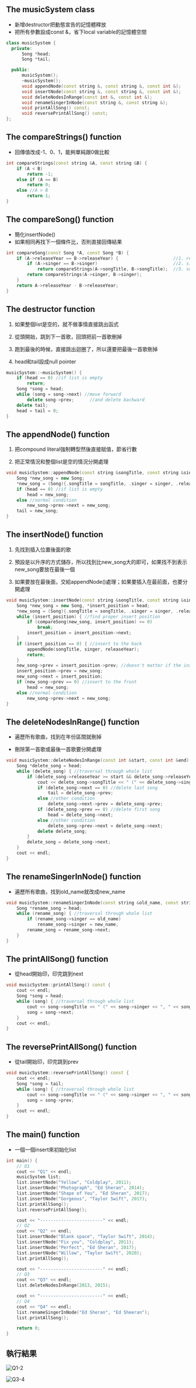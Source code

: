 ## The **musicSystem** class

- 新增destructor把動態宣告的記憶體釋放
- 把所有參數設成const &，省下local variable的記憶體空間

```cpp
class musicSystem {
  private:
      Song *head;
      Song *tail;

  public:
      musicSystem();
      ~musicSystem();
      void appendNode(const string &, const string &, const int &);
      void insertNode(const string &, const string &, const int &);
      void deleteNodesInRange(const int &, const int &);
      void renameSingerInNode(const string &, const string &);
      void printAllSong() const;
      void reversePrintAllSong() const;
};
```

## The **compareStrings()** function

- 回傳值改成-1、0、1，能夠單純跟0做比較

```cpp
int compareStrings(const string &A, const string &B) {
    if (A < B)
        return -1;
    else if (A == B)
        return 0;
    else //A > B
        return 1;
}
```

<div style="page-break-after: always;"></div>

## The **compareSong()** function

- 簡化insertNode()
- 如果相同再找下一個條件比，否則直接回傳結果

```cpp
int compareSong(const Song *A, const Song *B) {
    if (A->releaseYear == B->releaseYear) {                     //1. releaseYear
        if (A->singer == B->singer)                             //2. singer
            return compareStrings(A->songTitle, B->songTitle);  //3. songTitle
        return compareStrings(A->singer, B->singer);
    }
    return A->releaseYear - B->releaseYear;
}
```

## The **destructor** function

1. 如果整個list是空的，就不做事情直接跳出函式

2. 從頭開始，跳到下一首歌，回頭把前一首歌刪掉

3. 跑到最後的時候，直接跳出迴圈了，所以還要把最後一首歌刪掉

4. head和tail設成null pointer

```cpp
musicSystem::~musicSystem() {
    if (head == 0) //if list is empty
        return;
    Song *song = head;
    while (song = song->next) //move forward
        delete song->prev;      //and delete backward
    delete tail;
    head = tail = 0;
}
```

<div style="page-break-after: always;"></div>

## The **appendNode()** function

1. 把compound literal強制轉型然後直接賦值，節省行數

2. 把正常情況和整個list是空的情況分開處理

```cpp
void musicSystem::appendNode(const string &songTitle, const string &singer, const int &releaseYear) {
    Song *new_song = new Song;
    *new_song = (Song){.songTitle = songTitle, .singer = singer, .releaseYear = releaseYear, .next = 0, .prev = tail};
    if (head == 0) //if list is empty
        head = new_song;
    else //normal condition
        new_song->prev->next = new_song;
    tail = new_song;
}
```

## The **insertNode()** function

1. 先找到插入位置後面的歌

2. 預設是以升序的方式儲存，所以找到比new_song大的即可，如果找不到表示new_song要放在最後一個

3. 如果要放在最後面，交給appendNode()處理；如果要插入在最前面，也要分開處理

```cpp
void musicSystem::insertNode(const string &songTitle, const string &singer, const int &releaseYear) {
    Song *new_song = new Song, *insert_position = head;
    *new_song = (Song){.songTitle = songTitle, .singer = singer, .releaseYear = releaseYear};
    while (insert_position) { //find proper insert position
        if (compareSong(new_song, insert_position) <= 0)
            break;
        insert_position = insert_position->next;
    }
    if (insert_position == 0) { //insert to the back
        appendNode(songTitle, singer, releaseYear);
        return;
    }
    new_song->prev = insert_position->prev; //doesn't matter if the insert condition changes
    insert_position->prev = new_song;
    new_song->next = insert_position;
    if (new_song->prev == 0) //insert to the front
        head = new_song;
    else //normal condition
        new_song->prev->next = new_song;
}
```

## The **deleteNodesInRange()** function

- 遍歷所有歌曲，找到在年份區間就刪掉

- 刪除第一首歌或最後一首歌要分開處理

```cpp
void musicSystem::deleteNodesInRange(const int &start, const int &end) {
	Song *delete_song = head;
	while (delete_song) { //traversal through whole list
		if (delete_song->releaseYear >= start && delete_song->releaseYear <= end) {
			cout << delete_song->songTitle << " (" << delete_song->singer << ", " << delete_song->releaseYear << ")" << endl;
			if (delete_song->next == 0) //delete last song
				tail = delete_song->prev;
			else //other condition
				delete_song->next->prev = delete_song->prev;
			if (delete_song->prev == 0) //delete first song
				head = delete_song->next;
			else //other condition
				delete_song->prev->next = delete_song->next;
			delete delete_song;
		}
		delete_song = delete_song->next;
	}
	cout << endl;
}
```

<div style="page-break-after: always;"></div>

## The **renameSingerInNode()** function

- 遍歷所有歌曲，找到old_name就改成new_name

```cpp
void musicSystem::renameSingerInNode(const string &old_name, const string &new_name) {
    Song *rename_song = head;
    while (rename_song) { //traversal through whole list
        if (rename_song->singer == old_name)
            rename_song->singer = new_name;
        rename_song = rename_song->next;
    }
}
```

## The **printAllSong()** function

- 從head開始印，印完跳到next

```cpp
void musicSystem::printAllSong() const {
    cout << endl;
    Song *song = head;
    while (song) { //traversal through whole list
        cout << song->songTitle << " (" << song->singer << ", " << song->releaseYear << ")" << endl;
        song = song->next;
    }
    cout << endl;
}
```

## The **reversePrintAllSong()** function

- 從tail開始印，印完跳到prev

```cpp
void musicSystem::reversePrintAllSong() const {
    cout << endl;
    Song *song = tail;
    while (song) { //traversal through whole list
        cout << song->songTitle << " (" << song->singer << ", " << song->releaseYear << ")" << endl;
        song = song->prev;
    }
    cout << endl;
}
```

<div style="page-break-after: always;"></div>

## The **main()** function

- 一個一個insert來初始化list

```cpp
int main() {
	// Q1
	cout << "Q1" << endl;
	musicSystem list;
	list.insertNode("Yellow", "Coldplay", 2011);
	list.insertNode("Photograph", "Ed Sheran", 2014);
	list.insertNode("Shape of You", "Ed Sheran", 2017);
	list.insertNode("Gorgeous", "Taylor Swift", 2017);
	list.printAllSong();
	list.reversePrintAllSong();

	cout << "------------------------" << endl;
	// Q2
	cout << "Q2" << endl;
	list.insertNode("Blank space", "Taylor Swift", 2014);
	list.insertNode("Fix you", "Coldplay", 2011);
	list.insertNode("Perfect", "Ed Sheran", 2017);
	list.insertNode("Willow", "Taylor Swift", 2020);
	list.printAllSong();

	cout << "------------------------" << endl;
	// Q3
	cout << "Q3" << endl;
	list.deleteNodesInRange(2013, 2015);

	cout << "------------------------" << endl;
	// Q4
	cout << "Q4" << endl;
	list.renameSingerInNode("Ed Sheran", "Ed Sheeran");
	list.printAllSong();

	return 0;
}
```

<div style="page-break-after: always;"></div>

## 執行結果

![Q1-2](../../../images/Q1-2.png)

![Q3-4](../../../images/Q3-4.png)